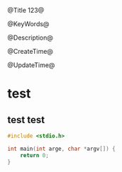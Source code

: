 @Title 123@

@KeyWords@

@Description@

@CreateTime@

@UpdateTime@


# test

## test test

```c
#include <stdio.h>

int main(int arge, char *argv[]) {
    return 0;
}
```
